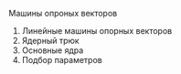 Машины опроных векторов

1. Линейные машины опорных векторов
2. Ядерный трюк
3. Основные ядра
4. Подбор параметров
